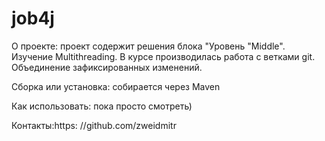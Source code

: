 # job4j
О проекте:
проект содержит решения блока "Уровень "Middle".
Изучение Multithreading.
В курсе производилась работа с ветками git.
Объединение зафиксированных изменений.

Сборка или установка:
собирается через Maven

Как использовать: пока просто смотреть)

Контакты:https:
//github.com/zweidmitr